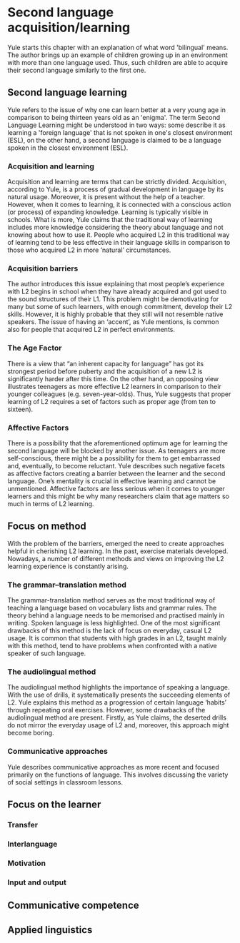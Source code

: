 # Second language acquisition/learning
Yule starts this chapter with an explanation of what word 'bilingual' means. The author brings up an example of children growing up in an environment with more than one language used. Thus, such children are able to acquire their second language similarly to the first one.

## Second language learning
Yule refers to the issue of why one can learn better at a very young age in comparison to being thirteen years old as an 'enigma'. The term Second Language Learning might be understood in two ways: some describe it as learning a 'foreign language' that is not spoken in one's closest environment (ESL), on the other hand, a second language is claimed to be a language spoken in the closest environment (ESL). 
### Acquisition and learning
Acquisition and learning are terms that can be strictly divided. Acquisition, according to Yule, is a process of gradual development in language by its natural usage. Moreover, it is present without the help of a teacher. However, when it comes to learning, it is connected with a conscious action (or process) of expanding knowledge. Learning is typically visible in schools.
What is more, Yule claims that the traditional way of learning includes more knowledge considering the theory about language and not knowing about how to use it. People who acquired L2 in this traditional way of learning tend to be less effective in their language skills in comparison to those who acquired L2 in more ‘natural’ circumstances.
### Acquisition barriers
The author introduces this issue explaining that most people’s experience with L2 begins in school when they have already acquired and got used to the sound structures of their L1. This problem might be demotivating for many but some of such learners, with enough commitment, develop their L2 skills. However, it is highly probable that they still will not resemble native speakers. The issue of having an ‘accent’, as Yule mentions, is common also for people that acquired L2 in perfect environments.
### The Age Factor
There is a view that “an inherent capacity for language” has got its strongest period before puberty and the acquisition of a new L2 is significantly harder after this time. On the other hand, an opposing view illustrates teenagers as more effective L2 learners in comparison to their younger colleagues (e.g. seven-year-olds). Thus, Yule suggests that proper learning of L2 requires a set of factors such as proper age (from ten to sixteen).
### Affective Factors
There is a possibility that the aforementioned optimum age for learning the second language will be blocked by another issue. As teenagers are more self-conscious, there might be a possibility for them to get embarrassed and, eventually, to become reluctant. Yule describes such negative facets as affective factors creating a barrier between the learner and the second language. One’s mentality is crucial in effective learning and cannot be unmentioned. Affective factors are less serious when it comes to younger learners and this might be why many researchers claim that age matters so much in terms of L2 learning.
## Focus on method
With the problem of the barriers, emerged the need to create approaches helpful in cherishing L2 learning. In the past, exercise materials developed. Nowadays, a number of different methods and views on improving the L2 learning experience is constantly arising.
### The grammar–translation method
The grammar-translation method serves as the most traditional way of teaching a language based on vocabulary lists and grammar rules. The theory behind a language needs to be memorised and practised mainly in writing. Spoken language is less highlighted. One of the most significant drawbacks of this method is the lack of focus on everyday, casual L2 usage. It is common that students with high grades in an L2, taught mainly with this method, tend to have problems when confronted with a native speaker of such language. 
### The audiolingual method
The audiolingual method highlights the importance of speaking a language. With the use of drills, it systematically presents the succeeding elements of L2. Yule explains this method as a progression of certain language ‘habits’ through repeating oral exercises. However, some drawbacks of the audiolingual method are present. Firstly, as Yule claims, the deserted drills do not mirror the everyday usage of L2 and, moreover, this approach might become boring.   
### Communicative approaches
Yule describes communicative approaches as more recent and focused primarily on the functions of language. This involves discussing the variety of social settings in classroom lessons.
## Focus on the learner

### Transfer

### Interlanguage

### Motivation

### Input and output


## Communicative competence


## Applied linguistics
